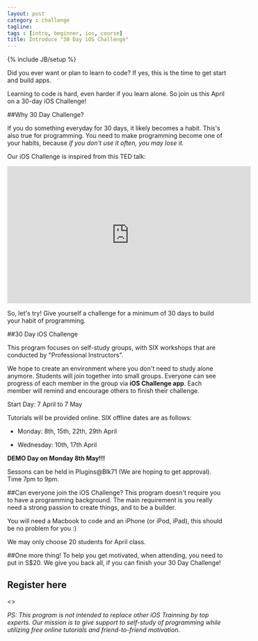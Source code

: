 ```yaml
---
layout: post
category : challenge
tagline: 
tags : [intro, beginner, ios, course]
title: Introduce "30 Day iOS Challenge"
---
```

{% include JB/setup %}

Did you ever want or plan to learn to code? If yes, this is the time to get start and build apps.

Learning to code is hard, even harder if you learn alone. So join us this April on a 30-day iOS Challenge!

##Why 30 Day Challenge?

If you do something everyday for 30 days, it likely becomes a habit. This's also true for programming. You need to make programming become one of your habits, because _if you don't use it often, you may lose it._ 

Our iOS Challenge is inspired from this TED talk:
<iframe width="560px" height="315px" src="http://embed.ted.com/talks/lang/en/matt_cutts_try_something_new_for_30_days.html" frameborder="0" scrolling="no">
</iframe>
 

So, let's try! Give yourself a challenge for a minimum of 30 days to build your habit of programming.

##30 Day iOS Challenge 

This program focuses on self-study groups, with SIX workshops that are conducted by "Professional Instructors".

We hope to create an environment where you don't need to study alone anymore. Students will join together into small groups. Everyone can see progress of each member in the group via __iOS Challenge app__. Each member will remind and encourage others to finish their challenge.

Start Day: 7 April to 7 May

Tutorials will be provided online. SIX offline dates are as follows:

  -  Monday: 8th, 15th, 22th, 29th April

  -  Wednesday: 10th, 17th April

__DEMO Day on Monday 8th May!!!__

Sessons can be held in Plugins@Blk71 (We are hoping to get approval). Time 7pm to 9pm.

##Can everyone join the iOS Challenge?
This program doesn't require you to have a programming background. The main requirement is you really need a strong passion to create things, and to be a builder.

You will need a Macbook to code and an iPhone (or iPod, iPad), this should be no problem for you :)

We may only choose 20 students for April class.

##One more thing!
To help you get motivated, when attending, you need to put in S$20. We give you back all, if you can finish your 30 Day Challenge!

## Register here
<<Link>>

_PS: This program is not intended to replace other iOS Trainning by top experts. Our mission is to give support to self-study of programming while utilizing free online tutorials and friend-to-friend motivation._
